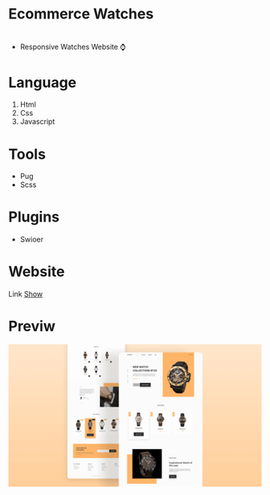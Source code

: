 # Ecommerce Watches

# 
#
* Responsive Watches Website ⌚
# Language
1. Html
2. Css
3. Javascript

# Tools
* Pug
* Scss

# Plugins
* Swioer

# Website
Link [Show](https://learncodingeasy.github.io/Watches-1/dist/index.html)

# Previw
![This is an image](https://raw.githubusercontent.com/learncodingeasy/Watches-1/main/dist/preview.png)
